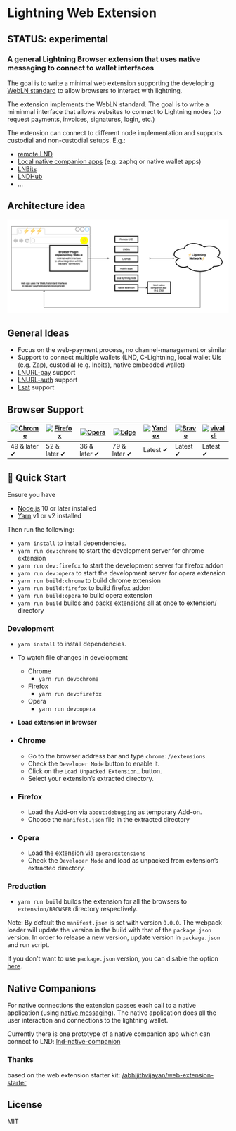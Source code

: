 # Lightning Web Extension

## STATUS: experimental

### A general Lightning Browser extension that uses native messaging to connect to wallet interfaces

The goal is to write a minimal web extension supporting the developing [WebLN standard](https://webln.dev) to allow browsers to interact with lightning.

The extension implements the WebLN standard. The goal is to write a miminmal interface that allows websites to connect to Lightning nodes (to request payments, invoices, signatures, login, etc.)

The extension can connect to different node implementation and supports custodial and non-custodial setups. 
E.g.:

* [remote LND](https://github.com/bumi/lightning-browser-extension/blob/master/source/lib/connectors/lnd.js)
* [Local native companion apps](https://github.com/bumi/lightning-browser-extension/blob/master/source/lib/connectors/native.js) (e.g. zaphq or native wallet apps)
* [LNBits](https://github.com/bumi/lightning-browser-extension/blob/master/source/lib/connectors/lnbits.js)
* [LNDHub](https://github.com/bumi/lightning-browser-extension/blob/master/source/lib/connectors/lndhub.js) 
* ...


## Architecture idea

![architecture](/ln-browser-architecture.png)

## General Ideas

- Focus on the web-payment process, no channel-management or similar
- Support to connect multiple wallets (LND, C-Lightning, local wallet UIs (e.g. Zap), custodial (e.g. lnbits), native embedded wallet)
- [LNURL-pay](https://xn--57h.bigsun.xyz/lnurl-pay-flow.txt) support 
- [LNURL-auth](https://xn--57h.bigsun.xyz/lnurl-auth.html) support 
- [Lsat](https://lsat.tech/) support


## Browser Support

| [![Chrome](https://raw.github.com/alrra/browser-logos/master/src/chrome/chrome_48x48.png)](/) | [![Firefox](https://raw.github.com/alrra/browser-logos/master/src/firefox/firefox_48x48.png)](/) | [![Opera](https://raw.github.com/alrra/browser-logos/master/src/opera/opera_48x48.png)](/) | [![Edge](https://raw.github.com/alrra/browser-logos/master/src/edge/edge_48x48.png)](/) | [![Yandex](https://raw.github.com/alrra/browser-logos/master/src/yandex/yandex_48x48.png)](/) | [![Brave](https://raw.github.com/alrra/browser-logos/master/src/brave/brave_48x48.png)](/) | [![vivaldi](https://raw.github.com/alrra/browser-logos/master/src/vivaldi/vivaldi_48x48.png)](/) |
| --------------------------------------------------------------------------------------------- | ------------------------------------------------------------------------------------------------ | ------------------------------------------------------------------------------------------ | --------------------------------------------------------------------------------------- | --------------------------------------------------------------------------------------------- | ------------------------------------------------------------------------------------------ | ------------------------------------------------------------------------------------------------ |
| 49 & later ✔                                                                                  | 52 & later ✔                                                                                     | 36 & later ✔                                                                               | 79 & later ✔                                                                            | Latest ✔                                                                                      | Latest ✔                                                                                   | Latest ✔                                                                                         |


## 🚀 Quick Start

Ensure you have

- [Node.js](https://nodejs.org) 10 or later installed
- [Yarn](https://yarnpkg.com) v1 or v2 installed

Then run the following:

- `yarn install` to install dependencies.
- `yarn run dev:chrome` to start the development server for chrome extension
- `yarn run dev:firefox` to start the development server for firefox addon
- `yarn run dev:opera` to start the development server for opera extension
- `yarn run build:chrome` to build chrome extension
- `yarn run build:firefox` to build firefox addon
- `yarn run build:opera` to build opera extension
- `yarn run build` builds and packs extensions all at once to extension/ directory

### Development

- `yarn install` to install dependencies.
- To watch file changes in development

  - Chrome
    - `yarn run dev:chrome`
  - Firefox
    - `yarn run dev:firefox`
  - Opera
    - `yarn run dev:opera`

- **Load extension in browser**

- ### Chrome

  - Go to the browser address bar and type `chrome://extensions`
  - Check the `Developer Mode` button to enable it.
  - Click on the `Load Unpacked Extension…` button.
  - Select your extension’s extracted directory.

- ### Firefox

  - Load the Add-on via `about:debugging` as temporary Add-on.
  - Choose the `manifest.json` file in the extracted directory

- ### Opera

  - Load the extension via `opera:extensions`
  - Check the `Developer Mode` and load as unpacked from extension’s extracted directory.

### Production

- `yarn run build` builds the extension for all the browsers to `extension/BROWSER` directory respectively.

Note: By default the `manifest.json` is set with version `0.0.0`. The webpack loader will update the version in the build with that of the `package.json` version. In order to release a new version, update version in `package.json` and run script.

If you don't want to use `package.json` version, you can disable the option [here](https://github.com/abhijithvijayan/web-extension-starter/blob/e10158c4a49948dea9fdca06592876d9ca04e028/webpack.config.js#L79).


## Native Companions

For native connections the extension passes each call to a native application (using [native messaging](https://developer.mozilla.org/en-US/docs/Mozilla/Add-ons/WebExtensions/Native_messaging)).
The native application does all the user interaction and connections to the lightning wallet.

Currently there is one prototype of a native companion app which can connect to LND: [lnd-native-companion](https://github.com/bumi/lnd-native-companion)



### Thanks

based on the web extension starter kit: [/abhijithvijayan/web-extension-starter](https://github.com/abhijithvijayan/web-extension-starter")

## License

MIT 
